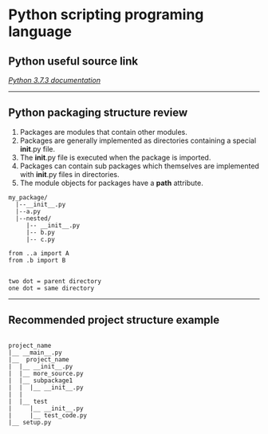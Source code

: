 # Python scripting programing language  #




## Python useful source link ##

*[Python 3.7.3 documentation](https://docs.python.org/3/)*

***

## Python packaging structure review ##
1. Packages are modules that contain other modules.
2. Packages are generally implemented as directories containing a special __init__.py file.
3. The __init__.py file is executed when the package is imported.
4. Packages can contain sub packages which themselves are implemented with __init__.py files in directories.
5. The module objects for packages have a __path__ attribute.

~~~
my_package/
  |--__init__.py
  |--a.py
  |--nested/
     |-- __init__.py
     |-- b.py
     |-- c.py

from ..a import A
from .b import B


two dot = parent directory
one dot = same directory
~~~

***

## Recommended project structure example ##
~~~

project_name
|__ __main__.py
|__  project_name
|  |__ __init__.py
|  |__ more_source.py
|  |__ subpackage1
|  |  |__ __init__.py
|  |
|  |__ test
|     |__ __init__.py
|     |__ test_code.py
|__ setup.py

~~~


